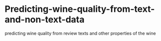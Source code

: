 # Predicting-wine-quality-from-text-and-non-text-data
predicting wine quality from review texts and other properties of the wine
